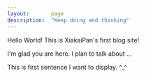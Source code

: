 ```yaml
---
layout:       page
description:  "Keep doing and thinking"
---
```


Hello World! This is XiakaiPan's first blog site!

I'm glad you are here. I plan to talk about ...

This is first sentence I want to display. ^_^
